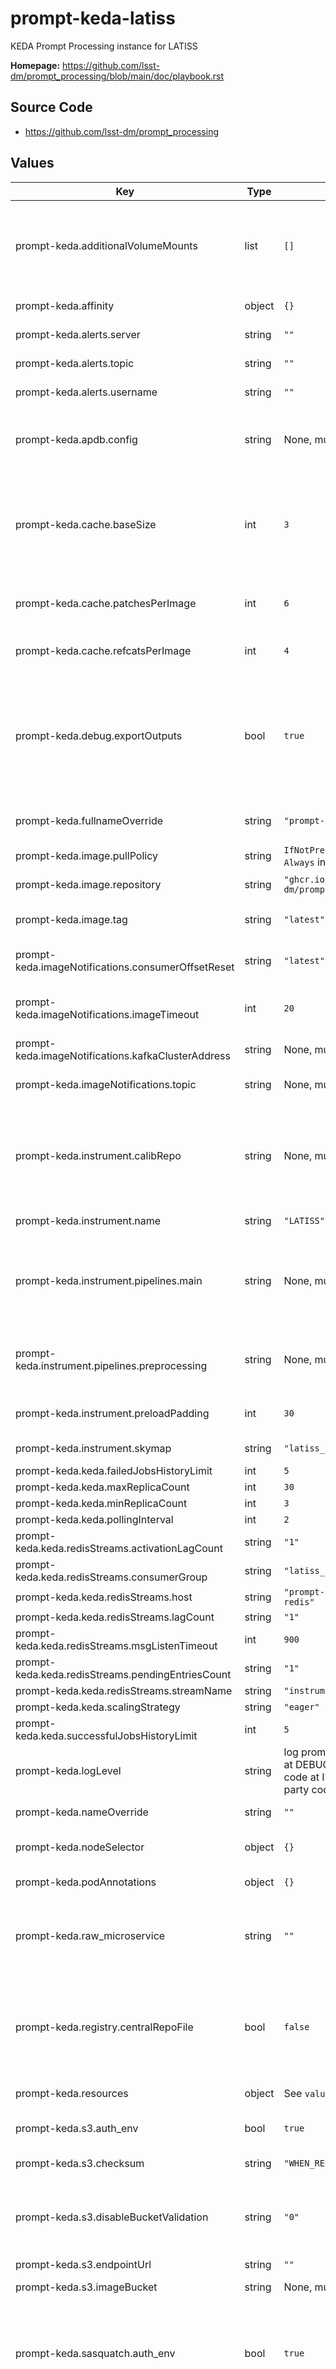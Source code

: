 # prompt-keda-latiss

KEDA Prompt Processing instance for LATISS

**Homepage:** <https://github.com/lsst-dm/prompt_processing/blob/main/doc/playbook.rst>

## Source Code

* <https://github.com/lsst-dm/prompt_processing>

## Values

| Key | Type | Default | Description |
|-----|------|---------|-------------|
| prompt-keda.additionalVolumeMounts | list | `[]` | Kubernetes YAML configs for extra container volume(s). Any volumes required by other config options are automatically handled by the Helm chart. |
| prompt-keda.affinity | object | `{}` | Affinity rules for the Prompt Processing Pod |
| prompt-keda.alerts.server | string | `""` | Server address for the alert stream |
| prompt-keda.alerts.topic | string | `""` | Topic name where alerts will be sent |
| prompt-keda.alerts.username | string | `""` | Username for sending alerts to the alert stream |
| prompt-keda.apdb.config | string | None, must be set | URL to a serialized APDB configuration, or the "label:" prefix followed by the indexed name of such a config. |
| prompt-keda.cache.baseSize | int | `3` | The default number of datasets of each type to keep. The pipeline only needs one of most dataset types (one bias, one flat, etc.), so this is roughly the number of visits that fit in the cache. |
| prompt-keda.cache.patchesPerImage | int | `6` | A factor by which to multiply `baseSize` for templates and other patch-based datasets. |
| prompt-keda.cache.refcatsPerImage | int | `4` | A factor by which to multiply `baseSize` for refcat datasets. |
| prompt-keda.debug.exportOutputs | bool | `true` | Whether or not pipeline outputs should be exported to the central repo. This flag does not turn off APDB writes or alert generation; those must be handled at the pipeline level or by setting up an alternative destination. |
| prompt-keda.fullnameOverride | string | `"prompt-keda-latiss"` | Override the full name for resources (includes the release name) |
| prompt-keda.image.pullPolicy | string | `IfNotPresent` in prod, `Always` in dev | Pull policy for the PP image |
| prompt-keda.image.repository | string | `"ghcr.io/lsst-dm/prompt-service"` | Image to use in the PP deployment |
| prompt-keda.image.tag | string | `"latest"` | Overrides the image tag whose default is the chart appVersion. |
| prompt-keda.imageNotifications.consumerOffsetReset | string | `"latest"` | Kafka consumer offset reset setting for image arrival notifications |
| prompt-keda.imageNotifications.imageTimeout | int | `20` | Timeout to wait after expected script completion for raw image arrival (seconds). |
| prompt-keda.imageNotifications.kafkaClusterAddress | string | None, must be set | Hostname and port of the Kafka provider |
| prompt-keda.imageNotifications.topic | string | None, must be set | Topic where raw image arrival notifications appear |
| prompt-keda.instrument.calibRepo | string | None, must be set | URI to the shared repo used for calibrations, templates, and pipeline outputs. If `registry.centralRepoFile` is set, this URI points to a local redirect instead of the central repo itself. |
| prompt-keda.instrument.name | string | `"LATISS"` | The "short" name of the instrument |
| prompt-keda.instrument.pipelines.main | string | None, must be set | YAML-formatted config describing which pipeline(s) should be run for which visits' raws. Fields are still in flux; see [the source code](https://github.com/lsst-dm/prompt_processing/blob/main/python/activator/config.py) for examples. |
| prompt-keda.instrument.pipelines.preprocessing | string | None, must be set | YAML-formatted config describing which pipeline(s) should be run before which visits' raw arrival. |
| prompt-keda.instrument.preloadPadding | int | `30` | Number of arcseconds to pad the spatial region in preloading. |
| prompt-keda.instrument.skymap | string | `"latiss_v1"` | Skymap to use with the instrument |
| prompt-keda.keda.failedJobsHistoryLimit | int | `5` |  |
| prompt-keda.keda.maxReplicaCount | int | `30` |  |
| prompt-keda.keda.minReplicaCount | int | `3` |  |
| prompt-keda.keda.pollingInterval | int | `2` |  |
| prompt-keda.keda.redisStreams.activationLagCount | string | `"1"` |  |
| prompt-keda.keda.redisStreams.consumerGroup | string | `"latiss_consumer_group"` |  |
| prompt-keda.keda.redisStreams.host | string | `"prompt-redis.prompt-redis"` |  |
| prompt-keda.keda.redisStreams.lagCount | string | `"1"` |  |
| prompt-keda.keda.redisStreams.msgListenTimeout | int | `900` |  |
| prompt-keda.keda.redisStreams.pendingEntriesCount | string | `"1"` |  |
| prompt-keda.keda.redisStreams.streamName | string | `"instrument:latiss"` |  |
| prompt-keda.keda.scalingStrategy | string | `"eager"` |  |
| prompt-keda.keda.successfulJobsHistoryLimit | int | `5` |  |
| prompt-keda.logLevel | string | log prompt_processing at DEBUG, other LSST code at INFO, and third-party code at WARNING. | Requested logging levels in the format of [Middleware's \-\-log-level argument](https://pipelines.lsst.io/v/daily/modules/lsst.daf.butler/scripts/butler.html#cmdoption-butler-log-level). |
| prompt-keda.nameOverride | string | `""` | Override the base name for resources |
| prompt-keda.nodeSelector | object | `{}` | Node selection rules for the Prompt Processing pod |
| prompt-keda.podAnnotations | object | `{}` | Pod annotations for the Prompt Processing Pod |
| prompt-keda.raw_microservice | string | `""` | The URI to a microservice that maps image metadata to a file location. If empty, Prompt Processing does not use a microservice. |
| prompt-keda.registry.centralRepoFile | bool | `false` | If set, this application's Vault secret must contain a `central_repo_file` key containing a remote Butler configuration, and `instrument.calibRepo` is the local path where this file is mounted. |
| prompt-keda.resources | object | See `values.yaml` | Kubernetes resource requests and limits |
| prompt-keda.s3.auth_env | bool | `true` | If set, get S3 credentials from this application's Vault secret. |
| prompt-keda.s3.checksum | string | `"WHEN_REQUIRED"` | If set, configure S3 checksum options. |
| prompt-keda.s3.disableBucketValidation | string | `"0"` | Set this to disable validation of S3 bucket names, allowing Ceph multi-tenant colon-separated names to be used. |
| prompt-keda.s3.endpointUrl | string | `""` |  |
| prompt-keda.s3.imageBucket | string | None, must be set | Bucket containing the incoming raw images |
| prompt-keda.sasquatch.auth_env | bool | `true` | If set, this application's Vault secret must contain a `sasquatch_token` key containing the authentication token for `sasquatch.endpointUrl`. Leave unset to attempt anonymous access. |
| prompt-keda.sasquatch.endpointUrl | string | `""` | Url of the Sasquatch proxy server to upload metrics to. Leave blank to disable upload. This is a preliminary implementation of Sasquatch support, and this parameter may be deprecated if we instead support `SasquatchDatastore` in the future. |
| prompt-keda.sasquatch.namespace | string | `"lsst.prompt"` | Namespace in the Sasquatch system with which to associate metrics. |
| prompt-keda.tolerations | list | `[]` | Tolerations for the Prompt Processing pod |
| prompt-keda.worker.grace_period | int | `45` | When Kubernetes shuts down a pod, the time its workers have to abort processing and save intermediate results (seconds). |
| prompt-keda.worker.restart | int | `0` | The number of requests to process before rebooting a worker. If 0, workers process requests indefinitely. |
